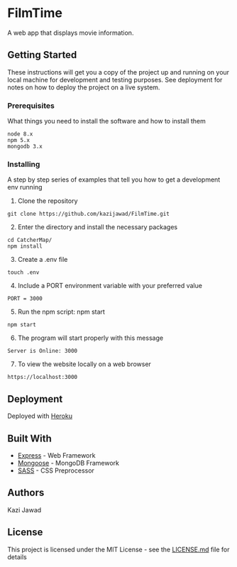 # FilmTime

A web app that displays movie information.

## Getting Started

These instructions will get you a copy of the project up and running on your local machine for development and testing purposes. See deployment for notes on how to deploy the project on a live system.

### Prerequisites

What things you need to install the software and how to install them

```
node 8.x
npm 5.x
mongodb 3.x
```

### Installing

A step by step series of examples that tell you how to get a development env running

1. Clone the repository
```
git clone https://github.com/kazijawad/FilmTime.git
```

2. Enter the directory and install the necessary packages
```
cd CatcherMap/
npm install
```

3. Create a .env file
```
touch .env
```

4. Include a PORT environment variable with your preferred value
```
PORT = 3000
```

5. Run the npm script: npm start
```
npm start
```

6. The program will start properly with this message
```
Server is Online: 3000
```

7. To view the website locally on a web browser
```
https://localhost:3000
```

## Deployment

Deployed with [Heroku](https://www.heroku.com)

## Built With

* [Express](http://www.expressjs.com) - Web Framework
* [Mongoose](http://www.mongoosejs.com) - MongoDB Framework
* [SASS](https://sass-lang.com) - CSS Preprocessor

## Authors

Kazi Jawad

## License

This project is licensed under the MIT License - see the [LICENSE.md](LICENSE.md) file for details
